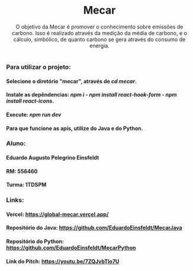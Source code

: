 <div align = "center">
    <h1> Mecar </h1>
    <p> O objetivo da Mecar é promover o conhecimento sobre emissões de carbono. Isso é realizado através da medição da média de carbono, e o cálculo, simbólico, de quanto carbono se gera através do consumo de energia.</p>
</div>

#


### Para utilizar o projeto:
 #### Selecione o diretório "mecar", através de *cd mecar*.
 #### Instale as depêndencias: *npm i*   -   *npm install react-hook-form* - *npm install react-icons*.
 #### Execute: *npm run dev*
 #### Para que funcione as apis, utilize do Java e do Python.

### Aluno:
 #### Eduardo Augusto Pelegrino Einsfeldt
 #### RM: 556460
 #### Turma: 1TDSPM

### Links:
 #### Vercel: https://global-mecar.vercel.app/
 #### Repositório do Java: https://github.com/EduardoEinsfeldt/MecarJava
 #### Repositório do Python: https://github.com/EduardoEinsfeldt/MecarPython
 #### Link do Pitch: https://youtu.be/7ZQJvbTlo7U
